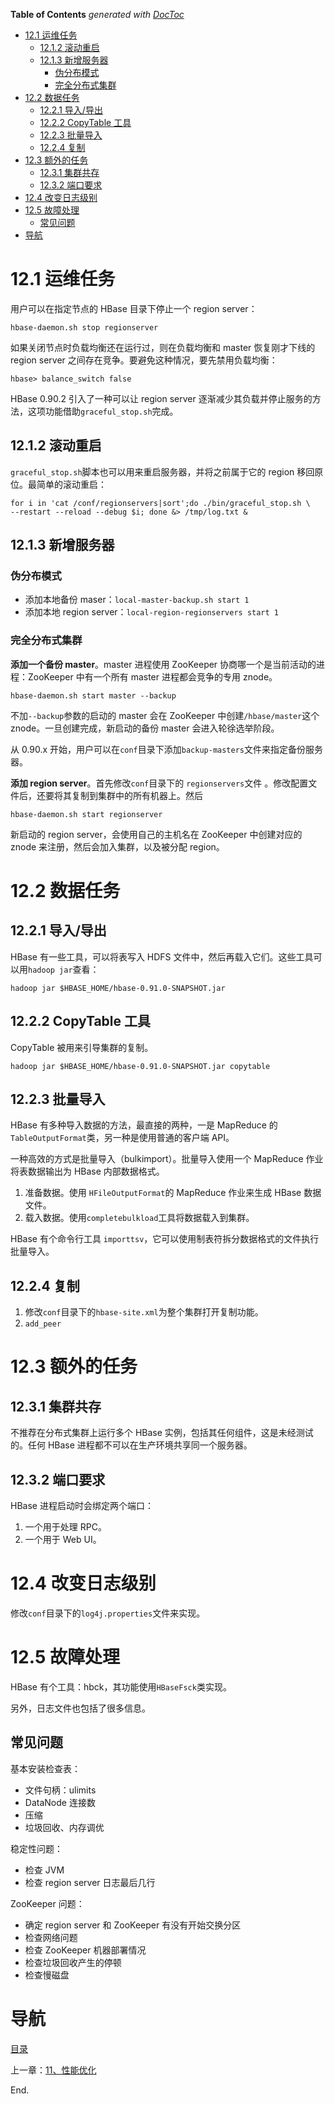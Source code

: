 <!-- START doctoc generated TOC please keep comment here to allow auto update -->
<!-- DON'T EDIT THIS SECTION, INSTEAD RE-RUN doctoc TO UPDATE -->
**Table of Contents**  *generated with [DocToc](https://github.com/thlorenz/doctoc)*

- [12.1 运维任务](#121-%E8%BF%90%E7%BB%B4%E4%BB%BB%E5%8A%A1)
  - [12.1.2 滚动重启](#1212-%E6%BB%9A%E5%8A%A8%E9%87%8D%E5%90%AF)
  - [12.1.3 新增服务器](#1213-%E6%96%B0%E5%A2%9E%E6%9C%8D%E5%8A%A1%E5%99%A8)
    - [伪分布模式](#%E4%BC%AA%E5%88%86%E5%B8%83%E6%A8%A1%E5%BC%8F)
    - [完全分布式集群](#%E5%AE%8C%E5%85%A8%E5%88%86%E5%B8%83%E5%BC%8F%E9%9B%86%E7%BE%A4)
- [12.2 数据任务](#122-%E6%95%B0%E6%8D%AE%E4%BB%BB%E5%8A%A1)
  - [12.2.1 导入/导出](#1221-%E5%AF%BC%E5%85%A5%E5%AF%BC%E5%87%BA)
  - [12.2.2 CopyTable 工具](#1222-copytable-%E5%B7%A5%E5%85%B7)
  - [12.2.3 批量导入](#1223-%E6%89%B9%E9%87%8F%E5%AF%BC%E5%85%A5)
  - [12.2.4 复制](#1224-%E5%A4%8D%E5%88%B6)
- [12.3 额外的任务](#123-%E9%A2%9D%E5%A4%96%E7%9A%84%E4%BB%BB%E5%8A%A1)
  - [12.3.1 集群共存](#1231-%E9%9B%86%E7%BE%A4%E5%85%B1%E5%AD%98)
  - [12.3.2 端口要求](#1232-%E7%AB%AF%E5%8F%A3%E8%A6%81%E6%B1%82)
- [12.4 改变日志级别](#124-%E6%94%B9%E5%8F%98%E6%97%A5%E5%BF%97%E7%BA%A7%E5%88%AB)
- [12.5 故障处理](#125-%E6%95%85%E9%9A%9C%E5%A4%84%E7%90%86)
  - [常见问题](#%E5%B8%B8%E8%A7%81%E9%97%AE%E9%A2%98)
- [导航](#%E5%AF%BC%E8%88%AA)

<!-- END doctoc generated TOC please keep comment here to allow auto update -->

# 12.1 运维任务

用户可以在指定节点的 HBase 目录下停止一个 region server：

```shell
hbase-daemon.sh stop regionserver
```

如果关闭节点时负载均衡还在运行过，则在负载均衡和 master 恢复刚才下线的 region server 之间存在竞争。要避免这种情况，要先禁用负载均衡：

```
hbase> balance_switch false
```

HBase 0.90.2 引入了一种可以让 region server 逐渐减少其负载并停止服务的方法，这项功能借助`graceful_stop.sh`完成。

## 12.1.2 滚动重启

`graceful_stop.sh`脚本也可以用来重启服务器，并将之前属于它的 region 移回原位。最简单的滚动重启：

```shell
for i in 'cat /conf/regionservers|sort';do ./bin/graceful_stop.sh \
--restart --reload --debug $i; done &> /tmp/log.txt &
```

## 12.1.3 新增服务器

### 伪分布模式

- 添加本地备份 maser：`local-master-backup.sh start 1`
- 添加本地 region server：`local-region-regionservers start 1`

### 完全分布式集群

**添加一个备份 master**。master 进程使用 ZooKeeper 协商哪一个是当前活动的进程：ZooKeeper 中有一个所有 master 进程都会竞争的专用 znode。
```shell
hbase-daemon.sh start master --backup
```

不加`--backup`参数的启动的 master 会在 ZooKeeper 中创建`/hbase/master`这个 znode。一旦创建完成，新启动的备份 master 会进入轮徐选举阶段。

从 0.90.x 开始，用户可以在`conf`目录下添加`backup-masters`文件来指定备份服务器。

**添加 region server**。首先修改`conf`目录下的 `regionservers`文件 。修改配置文件后，还要将其复制到集群中的所有机器上。然后
```shell
hbase-daemon.sh start regionserver
```

新启动的 region server，会使用自己的主机名在 ZooKeeper 中创建对应的 znode 来注册，然后会加入集群，以及被分配 region。


# 12.2 数据任务

## 12.2.1 导入/导出

HBase 有一些工具，可以将表写入 HDFS 文件中，然后再载入它们。这些工具可以用`hadoop jar`查看：

```shell
hadoop jar $HBASE_HOME/hbase-0.91.0-SNAPSHOT.jar
```

## 12.2.2 CopyTable 工具

CopyTable 被用来引导集群的复制。

```shell
hadoop jar $HBASE_HOME/hbase-0.91.0-SNAPSHOT.jar copytable
```

## 12.2.3 批量导入

HBase 有多种导入数据的方法，最直接的两种，一是 MapReduce 的`TableOutputFormat`类，另一种是使用普通的客户端 API。

一种高效的方式是批量导入（bulkimport）。批量导入使用一个 MapReduce 作业将表数据输出为 HBase 内部数据格式。

1. 准备数据。使用 `HFileOutputFormat`的 MapReduce 作业来生成 HBase 数据文件。
2. 载入数据。使用`completebulkload`工具将数据载入到集群。

HBase 有个命令行工具 `importtsv`，它可以使用制表符拆分数据格式的文件执行批量导入。

## 12.2.4 复制

1. 修改`conf`目录下的`hbase-site.xml`为整个集群打开复制功能。
2. `add_peer` 


# 12.3 额外的任务

## 12.3.1 集群共存

不推荐在分布式集群上运行多个 HBase 实例，包括其任何组件，这是未经测试的。任何 HBase 进程都不可以在生产环境共享同一个服务器。

## 12.3.2 端口要求

HBase 进程启动时会绑定两个端口：

1. 一个用于处理 RPC。
2. 一个用于 Web UI。


# 12.4 改变日志级别

修改`conf`目录下的`log4j.properties`文件来实现。


# 12.5 故障处理

HBase 有个工具：hbck，其功能使用`HBaseFsck`类实现。

另外，日志文件也包括了很多信息。


## 常见问题

基本安装检查表：
- 文件句柄：ulimits
- DataNode 连接数
- 压缩
- 垃圾回收、内存调优

稳定性问题：
- 检查 JVM
- 检查 region server 日志最后几行

ZooKeeper 问题：
- 确定 region server 和 ZooKeeper 有没有开始交换分区
- 检查网络问题
- 检查 ZooKeeper 机器部署情况
- 检查垃圾回收产生的停顿
- 检查慢磁盘



# 导航

[目录](README.md)

上一章：[11、性能优化](11、性能优化.md)

End.
